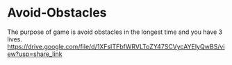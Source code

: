 # Avoid-Obstacles
The purpose of game is avoid obstacles in the longest time and you have 3 lives.
https://drive.google.com/file/d/1XFsITFbfWRVLToZY47SCVycAYEIyQwBS/view?usp=share_link
